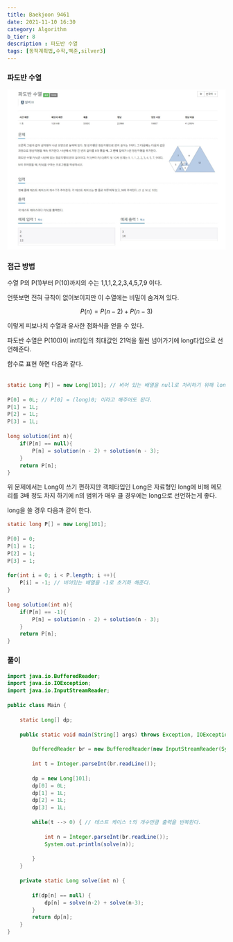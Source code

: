 ```yaml
---
title: Baekjoon 9461
date: 2021-11-10 16:30
category: Algorithm
b_tier: 8
description : 파도반 수열
tags: [동적계획법,수학,백준,silver3]
---
```


### 파도반 수열

![Image Alt 텍스트](/assets/images/post/img-2021-11-10-01.jpg)

### 접근 방법

수열 P의 P(1)부터 P(10)까지의 수는 1,1,1,2,2,3,4,5,7,9 이다.

언뜻보면 전혀 규칙이 없어보이지만 이 수열에는 비밀이 숨겨져 있다.

$$P(n) = P(n-2) + P(n-3)$$

이렇게 피보나치 수열과 유사한 점화식을 얻을 수 있다.

파도반 수열은 P(100)이 int타입의 최대값인 21억을 훨씬 넘어가기에 long타입으로 선언해준다.

함수로 표현 하면 다음과 같다.

```java

static Long P[] = new Long[101]; // 비어 있는 배열을 null로 처리하기 위해 long이 아닌 Long으로 선언해준다.

P[0] = 0L; // P[0] = (long)0; 이라고 해주어도 된다.
P[1] = 1L;
P[2] = 1L;
P[3] = 1L;

long solution(int n){
	if(P[n] == null){
		P[n] = solution(n - 2) + solution(n - 3);
	}
	return P[n];
}
```

위 문제에서는 Long이 쓰기 편하지만 객체타입인 Long은 자료형인 long에 비해 메모리를 3배 정도 차지 하기에
n의 범위가 매우 클 경우에는 long으로 선언하는게 좋다.

long을 쓸 경우 다음과 같이 한다.

```java
static long P[] = new Long[101]; 

P[0] = 0;
P[1] = 1;
P[2] = 1;
P[3] = 1;

for(int i = 0; i < P.length; i ++){
	P[i] = -1; // 비어있는 배열을 -1로 초기화 해준다.
}

long solution(int n){
	if(P[n] == -1){
		P[n] = solution(n - 2) + solution(n - 3);
	}
	return P[n];
}
```


### 풀이

```java
import java.io.BufferedReader;
import java.io.IOException;
import java.io.InputStreamReader;

public class Main {
	
	static Long[] dp;
	
	public static void main(String[] args) throws Exception, IOException {
		
		BufferedReader br = new BufferedReader(new InputStreamReader(System.in));
		
		int t = Integer.parseInt(br.readLine());
		
		dp = new Long[101];
		dp[0] = 0L;
		dp[1] = 1L;
		dp[2] = 1L;
		dp[3] = 1L;
		
		while(t --> 0) { // 테스트 케이스 t의 개수만큼 출력을 반복한다.
			
			int n = Integer.parseInt(br.readLine());
			System.out.println(solve(n));
			
		}
	}

	private static Long solve(int n) {
		
		if(dp[n] == null) {
			dp[n] = solve(n-2) + solve(n-3);
		}
		return dp[n];
	}
}
```
